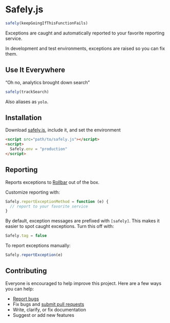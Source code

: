 # Safely.js

```javascript
safely(keepGoingIfThisFunctionFails)
```

Exceptions are caught and automatically reported to your favorite reporting service.

In development and test environments, exceptions are raised so you can fix them.

## Use It Everywhere

“Oh no, analytics brought down search”

```javascript
safely(trackSearch)
```

Also aliases as `yolo`.

## Installation

Download [safely.js](safely.js), include it, and set the environment

```html
<script src="path/to/safely.js"></script>
<script>
  Safely.env = "production"
</script>
```

## Reporting

Reports exceptions to [Rollbar](https://rollbar.com) out of the box.

Customize reporting with:

```javascript
Safely.reportExceptionMethod = function (e) {
  // report to your favorite service
}
```

By default, exception messages are prefixed with `[safely]`. This makes it easier to spot caught exceptions. Turn this off with:

```javascript
Safely.tag = false
```

To report exceptions manually:

```javascript
Safely.reportException(e)
```

## Contributing

Everyone is encouraged to help improve this project. Here are a few ways you can help:

- [Report bugs](https://github.com/ankane/safely.js/issues)
- Fix bugs and [submit pull requests](https://github.com/ankane/safely.js/pulls)
- Write, clarify, or fix documentation
- Suggest or add new features
